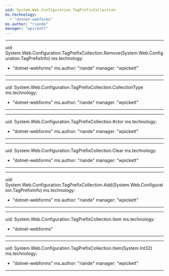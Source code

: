 ```yaml
---
uid: System.Web.Configuration.TagPrefixCollection
ms.technology: 
  - "dotnet-webforms"
ms.author: "riande"
manager: "wpickett"
---
```


---
uid: System.Web.Configuration.TagPrefixCollection.Remove(System.Web.Configuration.TagPrefixInfo)
ms.technology: 
  - "dotnet-webforms"
ms.author: "riande"
manager: "wpickett"
---

---
uid: System.Web.Configuration.TagPrefixCollection.CollectionType
ms.technology: 
  - "dotnet-webforms"
ms.author: "riande"
manager: "wpickett"
---

---
uid: System.Web.Configuration.TagPrefixCollection.#ctor
ms.technology: 
  - "dotnet-webforms"
ms.author: "riande"
manager: "wpickett"
---

---
uid: System.Web.Configuration.TagPrefixCollection.Clear
ms.technology: 
  - "dotnet-webforms"
ms.author: "riande"
manager: "wpickett"
---

---
uid: System.Web.Configuration.TagPrefixCollection.Add(System.Web.Configuration.TagPrefixInfo)
ms.technology: 
  - "dotnet-webforms"
ms.author: "riande"
manager: "wpickett"
---

---
uid: System.Web.Configuration.TagPrefixCollection.Item
ms.technology: 
  - "dotnet-webforms"
---

---
uid: System.Web.Configuration.TagPrefixCollection.Item(System.Int32)
ms.technology: 
  - "dotnet-webforms"
ms.author: "riande"
manager: "wpickett"
---
